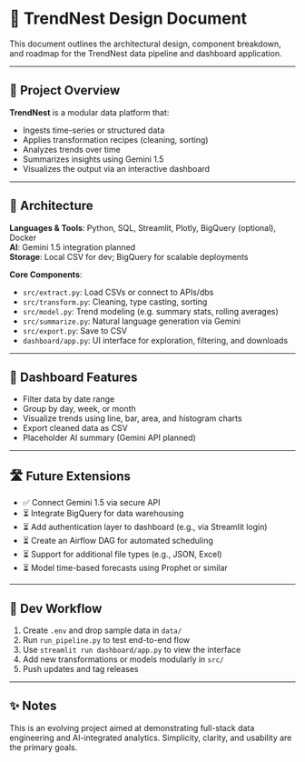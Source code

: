# 🧠 TrendNest Design Document

This document outlines the architectural design, component breakdown, and roadmap for the TrendNest data pipeline and dashboard application.

---

## 🎯 Project Overview

**TrendNest** is a modular data platform that:
- Ingests time-series or structured data
- Applies transformation recipes (cleaning, sorting)
- Analyzes trends over time
- Summarizes insights using Gemini 1.5
- Visualizes the output via an interactive dashboard

---

## 🧱 Architecture

**Languages & Tools**: Python, SQL, Streamlit, Plotly, BigQuery (optional), Docker  
**AI**: Gemini 1.5 integration planned  
**Storage**: Local CSV for dev; BigQuery for scalable deployments

**Core Components**:
- `src/extract.py`: Load CSVs or connect to APIs/dbs
- `src/transform.py`: Cleaning, type casting, sorting
- `src/model.py`: Trend modeling (e.g. summary stats, rolling averages)
- `src/summarize.py`: Natural language generation via Gemini
- `src/export.py`: Save to CSV
- `dashboard/app.py`: UI interface for exploration, filtering, and downloads

---

## 🧩 Dashboard Features

- Filter data by date range
- Group by day, week, or month
- Visualize trends using line, bar, area, and histogram charts
- Export cleaned data as CSV
- Placeholder AI summary (Gemini API planned)

---

## 🛣️ Future Extensions

- ✅ Connect Gemini 1.5 via secure API
- ⏳ Integrate BigQuery for data warehousing
- ⏳ Add authentication layer to dashboard (e.g., via Streamlit login)
- ⏳ Create an Airflow DAG for automated scheduling
- ⏳ Support for additional file types (e.g., JSON, Excel)
- ⏳ Model time-based forecasts using Prophet or similar

---

## 🔁 Dev Workflow

1. Create `.env` and drop sample data in `data/`
2. Run `run_pipeline.py` to test end-to-end flow
3. Use `streamlit run dashboard/app.py` to view the interface
4. Add new transformations or models modularly in `src/`
5. Push updates and tag releases

---

## ✨ Notes

This is an evolving project aimed at demonstrating full-stack data engineering and AI-integrated analytics. Simplicity, clarity, and usability are the primary goals.
